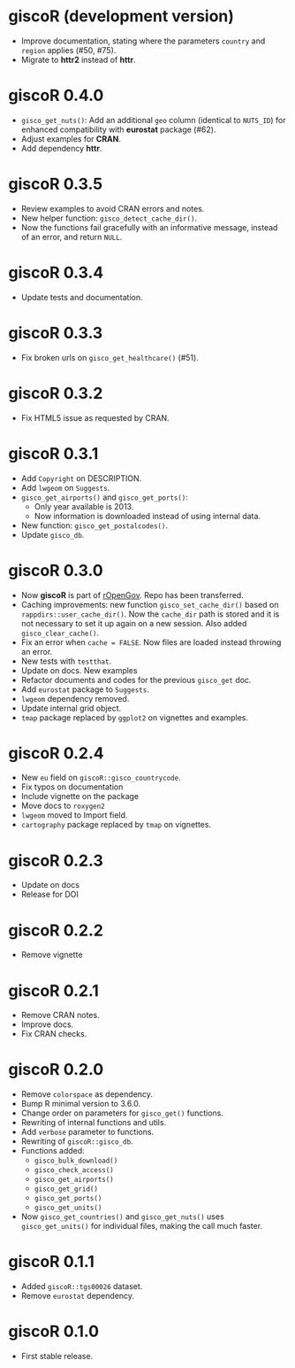 # giscoR (development version)

-   Improve documentation, stating where the parameters `country` and `region`
    applies (#50, #75).
-   Migrate to **httr2** instead of **httr**.

# giscoR 0.4.0

-   `gisco_get_nuts()`: Add an additional `geo` column (identical to `NUTS_ID`)
    for enhanced compatibility with **eurostat** package (#62).
-   Adjust examples for **CRAN**.
-   Add dependency **httr**.

# giscoR 0.3.5

-   Review examples to avoid CRAN errors and notes.
-   New helper function: `gisco_detect_cache_dir()`.
-   Now the functions fail gracefully with an informative message, instead of an
    error, and return `NULL`.

# giscoR 0.3.4

-   Update tests and documentation.

# giscoR 0.3.3

-   Fix broken urls on `gisco_get_healthcare()` (#51).

# giscoR 0.3.2

-   Fix HTML5 issue as requested by CRAN.

# giscoR 0.3.1

-   Add `Copyright` on DESCRIPTION.
-   Add `lwgeom` on `Suggests`.
-   `gisco_get_airports()` and `gisco_get_ports()`:
    -   Only year available is 2013.
    -   Now information is downloaded instead of using internal data.
-   New function: `gisco_get_postalcodes()`.
-   Update `gisco_db`.

# giscoR 0.3.0

-   Now **giscoR** is part of [rOpenGov](https://ropengov.org/). Repo has been
    transferred.
-   Caching improvements: new function `gisco_set_cache_dir()` based on
    `rappdirs::user_cache_dir()`. Now the `cache_dir` path is stored and it is
    not necessary to set it up again on a new session. Also added
    `gisco_clear_cache()`.
-   Fix an error when `cache = FALSE`. Now files are loaded instead throwing an
    error.
-   New tests with `testthat`.
-   Update on docs. New examples
-   Refactor documents and codes for the previous `gisco_get` doc.
-   Add `eurostat` package to `Suggests`.
-   `lwgeom` dependency removed.
-   Update internal grid object.
-   `tmap` package replaced by `ggplot2` on vignettes and examples.

# giscoR 0.2.4

-   New `eu` field on `giscoR::gisco_countrycode`.
-   Fix typos on documentation
-   Include vignette on the package
-   Move docs to `roxygen2`
-   `lwgeom` moved to Import field.
-   `cartography` package replaced by `tmap` on vignettes.

# giscoR 0.2.3

-   Update on docs
-   Release for DOI

# giscoR 0.2.2

-   Remove vignette

# giscoR 0.2.1

-   Remove CRAN notes.
-   Improve docs.
-   Fix CRAN checks.

# giscoR 0.2.0

-   Remove `colorspace` as dependency.
-   Bump R minimal version to 3.6.0.
-   Change order on parameters for `gisco_get()` functions.
-   Rewriting of internal functions and utils.
-   Add `verbose` parameter to functions.
-   Rewriting of `giscoR::gisco_db`.
-   Functions added:
    -   `gisco_bulk_download()`
    -   `gisco_check_access()`
    -   `gisco_get_airports()`
    -   `gisco_get_grid()`
    -   `gisco_get_ports()`
    -   `gisco_get_units()`
-   Now `gisco_get_countries()` and `gisco_get_nuts()` uses `gisco_get_units()`
    for individual files, making the call much faster.

# giscoR 0.1.1

-   Added `giscoR::tgs00026` dataset.
-   Remove `eurostat` dependency.

# giscoR 0.1.0

-   First stable release.
